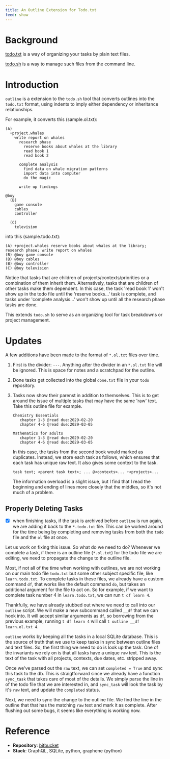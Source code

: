 ```yaml
---
title: An Outline Extension for Todo.txt
feed: show
---
```


# Background

[todo.txt](https://github.com/todotxt/todo.txt) is a way of organizing your tasks by plain text files.

[todo.sh](https://github.com/todotxt/todo.txt-cli) is a way to manage such files from the command line.

# Introduction

`outline` is a extension to the `todo.sh` tool that converts outlines into the
`todo.txt` format, using indents to imply either dependency or inheritance
relationships.

For example, it converts this (sample.ol.txt):

```
(A)
  +project.whales
    write report on whales
      research phase
        reserve books about whales at the library
        read book 1
        read book 2

      complete analysis
        find data on whale migration patterns
        import data into computer
        do the magic

      write up findings

@buy
  (B)
    game console
    cables
    controller

  (C)
    television
```

into this (sample.todo.txt):

```
(A) +project.whales reserve books about whales at the library; research phase; write report on whales
(B) @buy game console
(B) @buy cables
(B) @buy controller
(C) @buy television
```

Notice that tasks that are children of projects/contexts/priorities or a
combination of them inherit them.
Alternatively, tasks that are children of other tasks make them dependent.
In this case, the task 'read book 1' won't show up in the todo file until the
'reserve books...' task is complete, and tasks under 'complete analysis...'
won't show up until all the research phase tasks are done.

This extends `todo.sh` to serve as an organizing tool for task breakdowns or
project management.

# Updates

A few additions have been made to the format of `*.ol.txt` files over time.

1. First is the divider: `---`.
   Anything after the divider in an `*.ol.txt` file will be ignored.
   This is space for notes and a scratchpad for the outline.

2. Done tasks get collected into the global `done.txt` file in your `todo`
   repository.

3. Tasks now show their parenst in addition to themselves. This is to get around
   the issue of multiple tasks that may have the same 'raw' text.
   Take this outline file for example.

   ```
   Chemistry Essentials
      chapter 1-3 @read due:2029-02-20
      chapter 4-6 @read due:2029-03-05

   Mathematics for adults
      chapter 1-3 @read due:2029-02-20
      chapter 4-6 @read due:2029-03-05
   ```

   In this case, the tasks from the second book would marked as duplicates.
   Instead, we store each task as follows, which ensures that each task has
   unique raw text. It also gives some context to the task.
   ```
   task text; <parent task text>; ... @<contexts>... +<projects>...
   ```
   The information overload is a slight issue, but I find that I read the
   beginning and ending of lines more closely that the middles, so it's not much
   of a problem.


## Properly Deleting Tasks

- [X] when finishing tasks, if the task is archived before `outline` is run
      again, we are adding it back to the `*.todo.txt` file. This can be worked
      around for the time being by completing and removing tasks from both the
      `todo` file and the `ol` file at once.

Let us work on fixing this issue.  So what do we need to do? Whenever we
complete a task, if there is an outline file (`*.ol.txt`) for the todo file we
are editing, we need to propagate the change to the outline file.

Most, if not all of the time when working with outlines, we are not working on
our main todo file `todo.txt` but some other subject specific file, like
`learn.todo.txt`. To complete tasks in these files, we already have a custom
command `df`, that works like the default command `do`, but takes an additional
argument for the file to act on. So for example, if we want to complete task
number $4$ in `learn.todo.txt`, we can run `t df learn 4`.

Thankfully, we have already stubbed out where we need to call into our `outline`
script. We will make a new subcommand called `__df` that we can hook into. It
will accept similar arguments as `df`, so borrowing from the previous example,
running `t df learn 4` will call `t outline __df learn.ol.txt 4`.

`outline` works by keeping all the tasks in a local SQLite database. This is the
source of truth that we use to keep tasks in sync between outline files and text
files. So, the first thing we need to do is look up the task. One of the
invariants we rely on is that all tasks have a unique `raw` text. This is the
text of the task with all projects, contexts, due dates, etc. stripped away.

Once we've parsed out the `raw` text, we can set `completed = True` and sync
this task to the db. This is straigtforward since we already have a function
`sync_task` that takes care of most of the details. We simply parse the line in
of the todo file that we are interested in, and `sync_task` will look the task
by it's `raw` text, and update the `completed` status.

Next, we need to sync the change to the outline file. We find the line in the
outline that that has the matching `raw` text and mark it as complete. After
flushing out some bugs, it seems like everything is working now.


# Reference

- **Repository**: [bitbucket](https://bitbucket.org/sachinrudr/todo.actions.d/src)
- **Stack**: GraphQL, SQLite, python, graphene (python)
